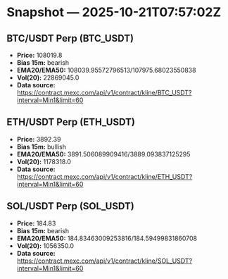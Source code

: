 # Snapshot — 2025-10-21T07:57:02Z

## BTC/USDT Perp (BTC_USDT)
- **Price:** 108019.8
- **Bias 15m:** bearish
- **EMA20/EMA50:** 108039.95572796513/107975.68023550838
- **Vol(20):** 22869045.0
- **Data source:** https://contract.mexc.com/api/v1/contract/kline/BTC_USDT?interval=Min1&limit=60

## ETH/USDT Perp (ETH_USDT)
- **Price:** 3892.39
- **Bias 15m:** bullish
- **EMA20/EMA50:** 3891.506089909416/3889.093837125295
- **Vol(20):** 1178318.0
- **Data source:** https://contract.mexc.com/api/v1/contract/kline/ETH_USDT?interval=Min1&limit=60

## SOL/USDT Perp (SOL_USDT)
- **Price:** 184.83
- **Bias 15m:** bearish
- **EMA20/EMA50:** 184.83463009253816/184.59499831860708
- **Vol(20):** 1056350.0
- **Data source:** https://contract.mexc.com/api/v1/contract/kline/SOL_USDT?interval=Min1&limit=60
